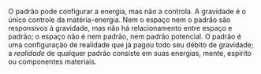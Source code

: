 ﻿O padrão pode configurar a energia, mas não a controla. A gravidade é o único controle da matéria-energia. Nem o espaço nem o padrão são responsivos à gravidade, mas não há relacionamento entre espaço e padrão; o espaço não é nem padrão, nem padrão potencial. O padrão é uma configuração de realidade que já pagou todo seu débito de gravidade; a <I>realidade</I> de qualquer padrão consiste em suas energias, mente, espírito ou componentes materiais.